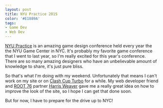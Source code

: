 ```yaml
---
layout: post
title: NYU Practice 2015
color: '#E1889A'
tags:
- Game Dev
- Web Dev
---
```


[NYU Practice](http://gamecenter.nyu.edu/practice/) is an amazing game design conference held every year the the NYU Game Center in NYC. It's probably my favorite game conference that I went to last year, so I'm really excited for this year's conference. There are so many amazing designers who have an unbelievable amount of knowledge to share, it's just pure bliss.

So that's what I'm doing with my weekend. Unfortunately that means I can't work on my site or on [Clash Cup Turbo](http://www.clashcupturbo.com) for a while. My web developer friend and [ROOT 76](http://www.root76.io) partner [Harris Weaver](http://www.harrisweaver.com) gave me a really great idea on how to improve the look of the site, so I hope I can get that done soon.

But for now, I have to prepare for the drive up to NYC!
